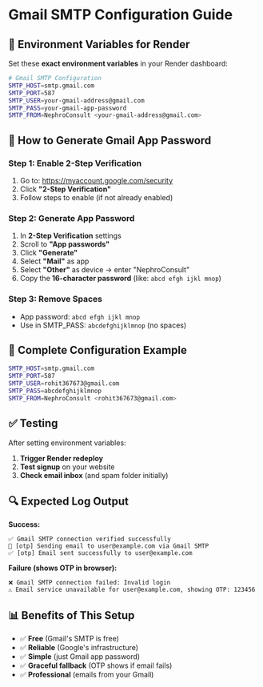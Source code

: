 # Gmail SMTP Configuration Guide

## 🔧 Environment Variables for Render

Set these **exact environment variables** in your Render dashboard:

```bash
# Gmail SMTP Configuration
SMTP_HOST=smtp.gmail.com
SMTP_PORT=587
SMTP_USER=your-gmail-address@gmail.com
SMTP_PASS=your-gmail-app-password
SMTP_FROM=NephroConsult <your-gmail-address@gmail.com>
```

## 📧 How to Generate Gmail App Password

### Step 1: Enable 2-Step Verification
1. Go to: https://myaccount.google.com/security
2. Click **"2-Step Verification"**
3. Follow steps to enable (if not already enabled)

### Step 2: Generate App Password
1. In **2-Step Verification** settings
2. Scroll to **"App passwords"**
3. Click **"Generate"**
4. Select **"Mail"** as app
5. Select **"Other"** as device → enter "NephroConsult"
6. Copy the **16-character password** (like: `abcd efgh ijkl mnop`)

### Step 3: Remove Spaces
- App password: `abcd efgh ijkl mnop`
- Use in SMTP_PASS: `abcdefghijklmnop` (no spaces)

## 🚀 Complete Configuration Example

```bash
SMTP_HOST=smtp.gmail.com
SMTP_PORT=587  
SMTP_USER=rohit367673@gmail.com
SMTP_PASS=abcdefghijklmnop
SMTP_FROM=NephroConsult <rohit367673@gmail.com>
```

## ✅ Testing

After setting environment variables:
1. **Trigger Render redeploy**
2. **Test signup** on your website
3. **Check email inbox** (and spam folder initially)

## 🔍 Expected Log Output

**Success:**
```
✅ Gmail SMTP connection verified successfully
📧 [otp] Sending email to user@example.com via Gmail SMTP
✅ [otp] Email sent successfully to user@example.com
```

**Failure (shows OTP in browser):**
```
❌ Gmail SMTP connection failed: Invalid login
⚠️ Email service unavailable for user@example.com, showing OTP: 123456
```

## 📊 Benefits of This Setup

- ✅ **Free** (Gmail's SMTP is free)
- ✅ **Reliable** (Google's infrastructure)  
- ✅ **Simple** (just Gmail app password)
- ✅ **Graceful fallback** (OTP shows if email fails)
- ✅ **Professional** (emails from your Gmail)
